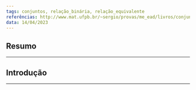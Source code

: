 ```yaml
---
tags: conjuntos, relação_binária, relação_equivalente
referências: http://www.mat.ufpb.br/~sergio/provas/me_ead/livros/conjunto_quociente.pdf
data: 14/04/2023
---
```

## Resumo

---
## Introdução
---
